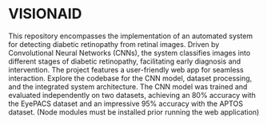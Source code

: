 # VISIONAID
This repository encompasses the implementation of an automated system for detecting diabetic retinopathy from retinal images. Driven by Convolutional Neural Networks (CNNs), the system classifies images into different stages of diabetic retinopathy, facilitating early diagnosis and intervention. The project features a user-friendly web app for seamless interaction. Explore the codebase for the CNN model, dataset processing, and the integrated system architecture. The CNN model was trained and evaluated independently on two datasets, achieving an 80% accuracy with the EyePACS dataset and an impressive 95% accuracy with the APTOS dataset. (Node modules must be installed prior running the web application)
